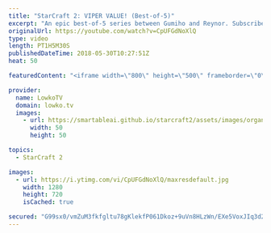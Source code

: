 ```yaml
---
title: "StarCraft 2: VIPER VALUE! (Best-of-5)"
excerpt: "An epic best-of-5 series between Gumiho and Reynor. Subscribe for more videos: http://lowko.tv/youtube Rogue vs Neeb: https://goo.gl/d2ZmY8  Bio, Mech, cheese, macro, early game, late game and lots of Roaches, Hydralisks, Hellions, Siege Tanks and Vipers. This is an awesome best-of-5 series where both"
originalUrl: https://youtube.com/watch?v=CpUFGdNoXlQ
type: video
length: PT1H5M30S
publishedDateTime: 2018-05-30T10:27:51Z
heat: 50

featuredContent: "<iframe width=\"800\" height=\"500\" frameborder=\"0\" src=\"https://www.youtube.com/embed/CpUFGdNoXlQ\" allow=\"accelerometer; autoplay; encrypted-media; gyroscope; picture-in-picture\" allowfullscreen></iframe>"

provider:
  name: LowkoTV
  domain: lowko.tv
  images:
    - url: https://smartableai.github.io/starcraft2/assets/images/organizations/lowko.tv-50x50.jpg
      width: 50
      height: 50

topics:
  - StarCraft 2

images:
  - url: https://i.ytimg.com/vi/CpUFGdNoXlQ/maxresdefault.jpg
    width: 1280
    height: 720
    isCached: true

secured: "G99sx0/vmZuM3fkfgltu78gKlekfP061Dkoz+9uVn8HLzWn/EXe5VoxJIq3d2DOjZKWYrVEylWRwu3Xg+J/gWfWJu4XxIgPGTJ4qFfOElUTcgnyN6pG/7ataiHiqRzwhfvl8dcq7W3+tmRRMWX+vYQTmE0pyyQLjObAc0Y/TWJQUoqRKSS6EcqxKHOqXJUoX+vxmTk2Uobr3fJ1WlW00JprQYo0w1pFZmvE/HadSeUD4IxZGgJug+NaPSEW2NfiDlNrhtshPRqDs3xEkxVqJMKeSJGqEDszWjw92fxpZvBFf4F/SKMa8QO9U9UMBHVv+lWJ6u17SdoLz41dm0J+ZyY5cUUJejUVvd+OpIWgiTzzi89UNw0SHd8TW1jkjIpQIjGwcROhNRjgMS5vgVxRUS/Fm4XmwGkL+tvzcW3KJu0E=;7HMHlT4qm/td01eK5qpvXg=="
---
```


